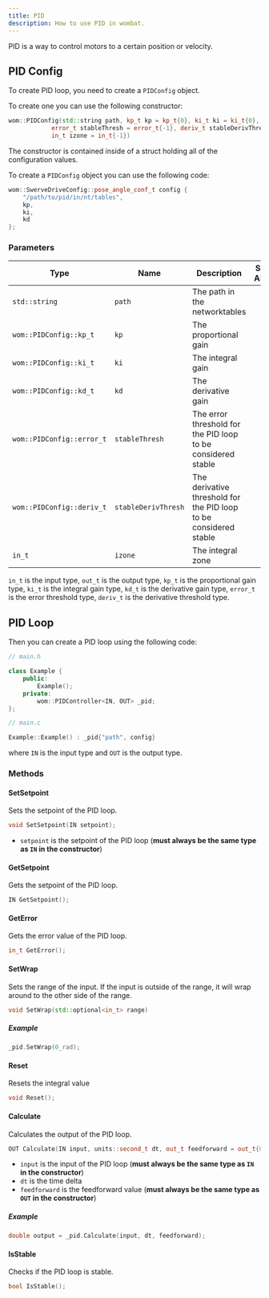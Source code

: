 ```yaml
---
title: PID
description: How to use PID in wombat.
---
```


PID is a way to control motors to a certain position or velocity.

## PID Config

To create PID loop, you need to create a `PIDConfig` object.

To create one you can use the following constructor:

```cpp
wom::PIDConfig(std::string path, kp_t kp = kp_t{0}, ki_t ki = ki_t{0}, kd_t kd = kd_t{0},
            error_t stableThresh = error_t{-1}, deriv_t stableDerivThresh = deriv_t{-1},
            in_t izone = in_t{-1})
```

The constructor is contained inside of a struct holding all of the configuration values.

To create a `PIDConfig` object you can use the following code:

```cpp
wom::SwerveDriveConfig::pose_angle_conf_t config {
    "/path/to/pid/in/nt/tables",
    kp, 
    ki,
    kd
};
```

### Parameters

| Type | Name | Description | See Also |
| --- | --- | --- | --- |
| `std::string` | `path` | The path in the networktables | |
| `wom::PIDConfig::kp_t` | `kp` | The proportional gain | |
| `wom::PIDConfig::ki_t` | `ki` | The integral gain | |
| `wom::PIDConfig::kd_t` | `kd` | The derivative gain | |
| `wom::PIDConfig::error_t` | `stableThresh` | The error threshold for the PID loop to be considered stable | |
| `wom::PIDConfig::deriv_t` | `stableDerivThresh` | The derivative threshold for the PID loop to be considered stable | |
| `in_t` | `izone` | The integral zone | |

`in_t` is the input type, `out_t` is the output type, `kp_t` is the proportional gain type, `ki_t` is the integral gain type, `kd_t` is the derivative gain type, `error_t` is the error threshold type, `deriv_t` is the derivative threshold type.

## PID Loop

Then you can create a PID loop using the following code:

```cpp
// main.h

class Example {
    public:
        Example();
    private:
        wom::PIDController<IN, OUT> _pid;
};
```

```cpp
// main.c

Example::Example() : _pid{"path", config}
```

where `IN` is the input type and `OUT` is the output type.


### Methods

#### SetSetpoint

Sets the setpoint of the PID loop.

```cpp
void SetSetpoint(IN setpoint);
```

- `setpoint` is the setpoint of the PID loop (**must always be the same type as `IN` in the constructor**)

#### GetSetpoint

Gets the setpoint of the PID loop.

```cpp
IN GetSetpoint();
```

#### GetError

Gets the error value of the PID loop.

```cpp
in_t GetError();
```

#### SetWrap

Sets the range of the input. If the input is outside of the range, it will wrap around to the other side of the range.

```cpp
void SetWrap(std::optional<in_t> range)
```

##### Example

```cpp
_pid.SetWrap(0_rad);
```

#### Reset

Resets the integral value

```cpp
void Reset();
```

#### Calculate

Calculates the output of the PID loop.

```cpp
OUT Calculate(IN input, units::second_t dt, out_t feedforward = out_t{0})
```

- `input` is the input of the PID loop (**must always be the same type as `IN` in the constructor**)
- `dt` is the time delta
- `feedforward` is the feedforward value (**must always be the same type as `OUT` in the constructor**)

##### Example

```cpp
double output = _pid.Calculate(input, dt, feedforward);
```

#### IsStable

Checks if the PID loop is stable.

```cpp
bool IsStable();
```
